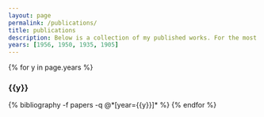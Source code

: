 ```yaml
---
layout: page
permalink: /publications/
title: publications
description: Below is a collection of my published works. For the most up-to-date version of my published works, please refer to my [Google Scholar Profile](https://scholar.google.ca/citations?user=L0E4foIAAAAJ&hl=en).
years: [1956, 1950, 1935, 1905]
---
```


{% for y in page.years %}
  <h3 class="year">{{y}}</h3>
  {% bibliography -f papers -q @*[year={{y}}]* %}
{% endfor %}
